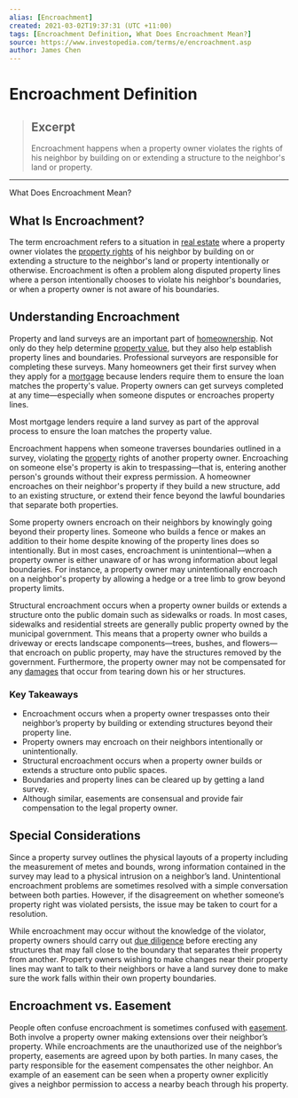 ```yaml
---
alias: [Encroachment]
created: 2021-03-02T19:37:31 (UTC +11:00)
tags: [Encroachment Definition, What Does Encroachment Mean?]
source: https://www.investopedia.com/terms/e/encroachment.asp
author: James Chen
---
```


# Encroachment Definition

> ## Excerpt
> Encroachment happens when a property owner violates the rights of his neighbor by building on or extending a structure to the neighbor's land or property.

---

What Does Encroachment Mean?
## What Is Encroachment?

The term encroachment refers to a situation in [real estate](https://www.investopedia.com/terms/r/realestate.asp) where a property owner violates the [property rights](https://www.investopedia.com/terms/p/property_rights.asp) of his neighbor by building on or extending a structure to the neighbor's land or property intentionally or otherwise. Encroachment is often a problem along disputed property lines where a person intentionally chooses to violate his neighbor's boundaries, or when a property owner is not aware of his boundaries.

## Understanding Encroachment

Property and land surveys are an important part of [homeownership](https://www.investopedia.com/home-ownership-4689706). Not only do they help determine [property value](https://www.investopedia.com/articles/mortgages-real-estate/08/housing-appreciation.asp), but they also help establish property lines and boundaries. Professional surveyors are responsible for completing these surveys. Many homeowners get their first survey when they apply for a [mortgage](https://www.investopedia.com/terms/m/mortgage.asp) because lenders require them to ensure the loan matches the property's value. Property owners can get surveys completed at any time—especially when someone disputes or encroaches property lines.

Most mortgage lenders require a land survey as part of the approval process to ensure the loan matches the property value.

Encroachment happens when someone traverses boundaries outlined in a survey, violating the [property](https://www.investopedia.com/terms/p/property.asp) rights of another property owner. Encroaching on someone else's property is akin to trespassing—that is, entering another person's grounds without their express permission. A homeowner encroaches on their neighbor's property if they build a new structure, add to an existing structure, or extend their fence beyond the lawful boundaries that separate both properties.

Some property owners encroach on their neighbors by knowingly going beyond their property lines. Someone who builds a fence or makes an addition to their home despite knowing of the property lines does so intentionally. But in most cases, encroachment is unintentional—when a property owner is either unaware of or has wrong information about legal boundaries. For instance, a property owner may unintentionally encroach on a neighbor's property by allowing a hedge or a tree limb to grow beyond property limits.

Structural encroachment occurs when a property owner builds or extends a structure onto the public domain such as sidewalks or roads. In most cases, sidewalks and residential streets are generally public property owned by the municipal government. This means that a property owner who builds a driveway or erects landscape components—trees, bushes, and flowers—that encroach on public property, may have the structures removed by the government. Furthermore, the property owner may not be compensated for any [damages](https://www.investopedia.com/terms/c/compensatory-damages.asp) that occur from tearing down his or her structures.

### Key Takeaways

-   Encroachment occurs when a property owner trespasses onto their neighbor’s property by building or extending structures beyond their property line.
-   Property owners may encroach on their neighbors intentionally or unintentionally.
-   Structural encroachment occurs when a property owner builds or extends a structure onto public spaces. 
-   Boundaries and property lines can be cleared up by getting a land survey.
-   Although similar, easements are consensual and provide fair compensation to the legal property owner.

## Special Considerations

Since a property survey outlines the physical layouts of a property including the measurement of metes and bounds, wrong information contained in the survey may lead to a physical intrusion on a neighbor’s land. Unintentional encroachment problems are sometimes resolved with a simple conversation between both parties. However, if the disagreement on whether someone’s property right was violated persists, the issue may be taken to court for a resolution.

While encroachment may occur without the knowledge of the violator, property owners should carry out [due diligence](https://www.investopedia.com/terms/d/duediligence.asp) before erecting any structures that may fall close to the boundary that separates their property from another. Property owners wishing to make changes near their property lines may want to talk to their neighbors or have a land survey done to make sure the work falls within their own property boundaries.

## Encroachment vs. Easement

People often confuse encroachment is sometimes confused with [easement](https://www.investopedia.com/terms/e/easement.asp). Both involve a property owner making extensions over their neighbor’s property. While encroachments are the unauthorized use of the neighbor’s property, easements are agreed upon by both parties. In many cases, the party responsible for the easement compensates the other neighbor. An example of an easement can be seen when a property owner explicitly gives a neighbor permission to access a nearby beach through his property.
